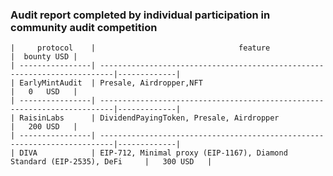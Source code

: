 ### Audit report completed by individual participation in community audit competition


    |     protocol    |                                feature                                   |  bounty USD |
    | ----------------| -------------------------------------------------------------------------|-------------|
    | EarlyMintAudit  | Presale, Airdropper,NFT                                                  |   0   USD   |
    | ----------------| -------------------------------------------------------------------------|-------------|
    | RaisinLabs      | DividendPayingToken, Presale, Airdropper                                 |   200 USD   |
    | ----------------| -------------------------------------------------------------------------|-------------|
    | DIVA            | EIP-712, Minimal proxy (EIP-1167), Diamond Standard (EIP-2535), DeFi     |   300 USD   |
